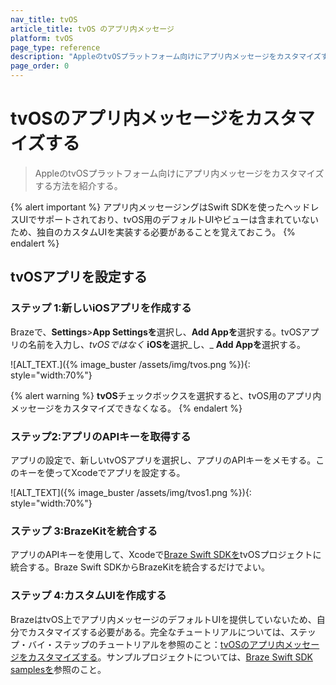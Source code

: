```yaml
---
nav_title: tvOS
article_title: tvOS のアプリ内メッセージ
platform: tvOS
page_type: reference
description: "AppleのtvOSプラットフォーム向けにアプリ内メッセージをカスタマイズする方法を紹介する。"
page_order: 0
---
```


# tvOSのアプリ内メッセージをカスタマイズする

> AppleのtvOSプラットフォーム向けにアプリ内メッセージをカスタマイズする方法を紹介する。

{% alert important %}
アプリ内メッセージングはSwift SDKを使ったヘッドレスUIでサポートされており、tvOS用のデフォルトUIやビューは含まれていないため、独自のカスタムUIを実装する必要があることを覚えておこう。
{% endalert %}

## tvOSアプリを設定する

### ステップ 1:新しいiOSアプリを作成する

Brazeで、**Settings**>**App Settingsを**選択し、**Add Appを**選択する。tvOSアプリの名前を入力し、_tvOSではなく_ **iOSを**選択_し、_ **Add Appを**選択する。

![ALT_TEXT.]({% image_buster /assets/img/tvos.png %}){: style="width:70%"}

{% alert warning %}
**tvOS**チェックボックスを選択すると、tvOS用のアプリ内メッセージをカスタマイズできなくなる。
{% endalert %}

### ステップ2:アプリのAPIキーを取得する

アプリの設定で、新しいtvOSアプリを選択し、アプリのAPIキーをメモする。このキーを使ってXcodeでアプリを設定する。

![ALT_TEXT]({% image_buster /assets/img/tvos1.png %}){: style="width:70%"}

### ステップ 3:BrazeKitを統合する

アプリのAPIキーを使用して、Xcodeで[Braze Swift SDKを](https://github.com/braze-inc/braze-swift-sdk)tvOSプロジェクトに統合する。Braze Swift SDKからBrazeKitを統合するだけでよい。

### ステップ 4:カスタムUIを作成する

BrazeはtvOS上でアプリ内メッセージのデフォルトUIを提供していないため、自分でカスタマイズする必要がある。完全なチュートリアルについては、ステップ・バイ・ステップのチュートリアルを参照のこと：[tvOSのアプリ内メッセージをカスタマイズする](https://braze-inc.github.io/braze-swift-sdk/documentation/braze/in-app-message-customization)。サンプルプロジェクトについては、[Braze Swift SDK samplesを](https://github.com/braze-inc/braze-swift-sdk/tree/main/Examples#inappmessages-custom-ui)参照のこと。

